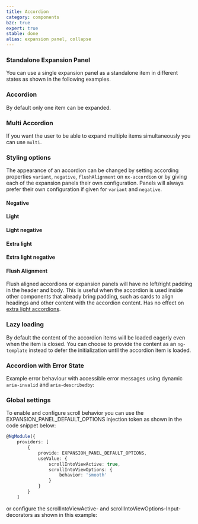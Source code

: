 ```yaml
---
title: Accordion
category: components
b2c: true
expert: true
stable: done
alias: expansion panel, collapse
---
```


### Standalone Expansion Panel

You can use a single expansion panel as a standalone item in different states as shown in the following examples.

<!-- example(accordion-standalone) -->

### Accordion

By default only one item can be expanded.

<!-- example(accordion) -->

### Multi Accordion

If you want the user to be able to expand multiple items simultaneously you can use `multi`.

<!-- example(accordion-multi) -->

### Styling options

The appearance of an accordion can be changed by setting according properties `variant`, `negative`, `flushAlignment` on `nx-accordion` or by giving each of the expansion panels their own configuration. Panels will always prefer their own configuration if given for `variant` and `negative`.

#### Negative

<!-- example(accordion-negative) -->

#### Light

<!-- example(accordion-light) -->

#### Light negative

<!-- example(accordion-light-negative) -->

#### Extra light

<!-- example(accordion-extra-light) -->

#### Extra light negative

<!-- example(accordion-extra-light-negative) -->

#### Flush Alignment

Flush aligned accordions or expansion panels will have no left/right padding in the header and body. This is useful when the accordion is used inside other components that already bring padding, such as cards to align headings and other content with the accordion content. Has no effect on [extra light accordions](documentation/accordion/overview#extra-light).

<!-- example(accordion-flush) -->

### Lazy loading

By default the content of the accordion items will be loaded eagerly even when the item is closed. You can choose to provide the content as an `ng-template` instead to defer the initialization until the accordion item is loaded.

<!-- example(accordion-lazy) -->

### Accordion with Error State

Example error behaviour with accessible error messages using dynamic `aria-invalid` and `aria-describedby`:

<!-- example(accordion-error) -->

### Global settings

To enable and configure scroll behavior you can use the EXPANSION_PANEL_DEFAULT_OPTIONS injection token as shown in the code snippet below:

```ts
@NgModule({
    providers: [
        {
            provide: EXPANSION_PANEL_DEFAULT_OPTIONS,
            useValue: {
                scrollIntoViewActive: true,
                scrollIntoViewOptions: {
                    behavior: 'smooth'
                }
            }
        }
    ]
```

or configure the scrollIntoViewActive- and scrollIntoViewOptions-Input-decorators as shown in this example:

<!-- example(accordion-scroll-smooth) -->

